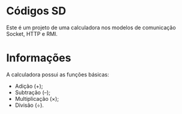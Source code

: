 # Códigos SD

 Este é um projeto de uma calculadora nos modelos de comunicação Socket, HTTP e RMI. 

 # Informações

 A calculadora possui as funções básicas:

* Adição (+);
* Subtração (–);
* Multiplicação (×);
* Divisão (÷). 
